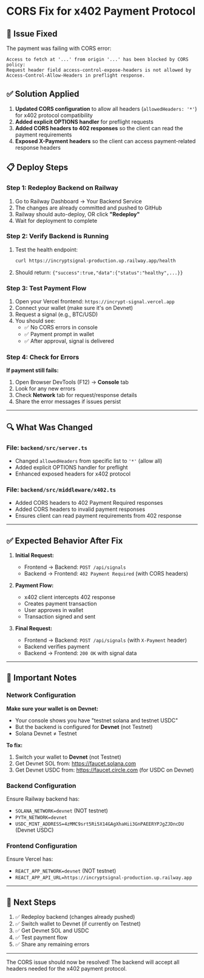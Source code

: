 # CORS Fix for x402 Payment Protocol

## 🔧 Issue Fixed

The payment was failing with CORS error:
```
Access to fetch at '...' from origin '...' has been blocked by CORS policy: 
Request header field access-control-expose-headers is not allowed by 
Access-Control-Allow-Headers in preflight response.
```

## ✅ Solution Applied

1. **Updated CORS configuration** to allow all headers (`allowedHeaders: '*'`) for x402 protocol compatibility
2. **Added explicit OPTIONS handler** for preflight requests
3. **Added CORS headers to 402 responses** so the client can read the payment requirements
4. **Exposed X-Payment headers** so the client can access payment-related response headers

## 📋 Deploy Steps

### Step 1: Redeploy Backend on Railway

1. Go to Railway Dashboard → Your Backend Service
2. The changes are already committed and pushed to GitHub
3. Railway should auto-deploy, OR click **"Redeploy"**
4. Wait for deployment to complete

### Step 2: Verify Backend is Running

1. Test the health endpoint:
   ```bash
   curl https://incryptsignal-production.up.railway.app/health
   ```
2. Should return: `{"success":true,"data":{"status":"healthy",...}}`

### Step 3: Test Payment Flow

1. Open your Vercel frontend: `https://incrypt-signal.vercel.app`
2. Connect your wallet (make sure it's on Devnet)
3. Request a signal (e.g., BTC/USD)
4. You should see:
   - ✅ No CORS errors in console
   - ✅ Payment prompt in wallet
   - ✅ After approval, signal is delivered

### Step 4: Check for Errors

**If payment still fails:**
1. Open Browser DevTools (F12) → **Console** tab
2. Look for any new errors
3. Check **Network** tab for request/response details
4. Share the error messages if issues persist

---

## 🔍 What Was Changed

### File: `backend/src/server.ts`
- Changed `allowedHeaders` from specific list to `'*'` (allow all)
- Added explicit OPTIONS handler for preflight
- Enhanced exposed headers for x402 protocol

### File: `backend/src/middleware/x402.ts`
- Added CORS headers to 402 Payment Required responses
- Added CORS headers to invalid payment responses
- Ensures client can read payment requirements from 402 response

---

## ✅ Expected Behavior After Fix

1. **Initial Request:**
   - Frontend → Backend: `POST /api/signals`
   - Backend → Frontend: `402 Payment Required` (with CORS headers)

2. **Payment Flow:**
   - x402 client intercepts 402 response
   - Creates payment transaction
   - User approves in wallet
   - Transaction signed and sent

3. **Final Request:**
   - Frontend → Backend: `POST /api/signals` (with `X-Payment` header)
   - Backend verifies payment
   - Backend → Frontend: `200 OK` with signal data

---

## 🚨 Important Notes

### Network Configuration

**Make sure your wallet is on Devnet:**
- Your console shows you have "testnet solana and testnet USDC"
- But the backend is configured for **Devnet** (not Testnet)
- Solana Devnet ≠ Testnet

**To fix:**
1. Switch your wallet to **Devnet** (not Testnet)
2. Get Devnet SOL from: https://faucet.solana.com
3. Get Devnet USDC from: https://faucet.circle.com (for USDC on Devnet)

### Backend Configuration

Ensure Railway backend has:
- `SOLANA_NETWORK=devnet` (NOT testnet)
- `PYTH_NETWORK=devnet`
- `USDC_MINT_ADDRESS=4zMMC9srt5Ri5X14GAgXhaHii3GnPAEERYPJgZJDncDU` (Devnet USDC)

### Frontend Configuration

Ensure Vercel has:
- `REACT_APP_NETWORK=devnet` (NOT testnet)
- `REACT_APP_API_URL=https://incryptsignal-production.up.railway.app`

---

## 🎯 Next Steps

1. ✅ Redeploy backend (changes already pushed)
2. ✅ Switch wallet to Devnet (if currently on Testnet)
3. ✅ Get Devnet SOL and USDC
4. ✅ Test payment flow
5. ✅ Share any remaining errors

---

The CORS issue should now be resolved! The backend will accept all headers needed for the x402 payment protocol.

